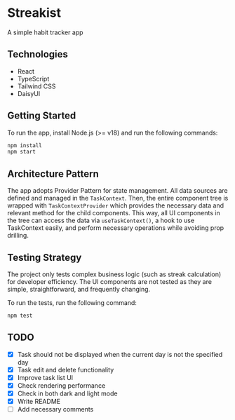 # Streakist

A simple habit tracker app

## Technologies

- React
- TypeScript
- Tailwind CSS
- DaisyUI

## Getting Started

To run the app, install Node.js (>= v18) and run the following commands:

```bash
npm install
npm start
```

## Architecture Pattern

The app adopts Provider Pattern for state management. All data sources are defined and managed in the `TaskContext`. Then, the entire component tree is wrapped with `TaskContextProvider` which provides the necessary data and relevant method for the child components. This way, all UI components in the tree can access the data via `useTaskContext()`, a hook to use TaskContext easily, and perform necessary operations while avoiding prop drilling. 

## Testing Strategy

The project only tests complex business logic (such as streak calculation) for developer efficiency. The UI components are not tested as they are simple, straightforward, and frequently changing.

To run the tests, run the following command:

```bash
npm test
```

## TODO

- [x] Task should not be displayed when the current day is not the specified day
- [x] Task edit and delete functionality
- [x] Improve task list UI
- [x] Check rendering performance
- [x] Check in both dark and light mode
- [x] Write README
- [ ] Add necessary comments
